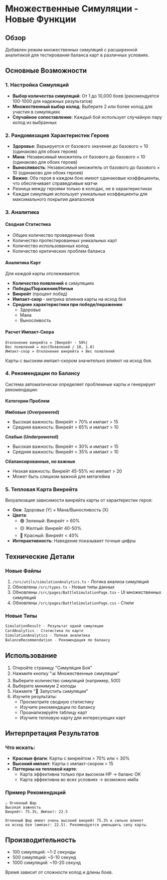 # Множественные Симуляции - Новые Функции

## Обзор

Добавлен режим множественных симуляций с расширенной аналитикой для тестирования баланса карт в различных условиях.

## Основные Возможности

### 1. Настройка Симуляций
- **Выбор количества симуляций**: От 1 до 10,000 боев (рекомендуется 100-1000 для надежных результатов)
- **Множественный выбор колод**: Выберите 2 или более колод для участия в симуляциях
- **Случайное сопоставление**: Каждый бой использует случайную пару колод из выбранных

### 2. Рандомизация Характеристик Героев
- **Здоровье**: Варьируется от базового значения до базового × 10 (одинаково для обоих героев)
- **Мана**: Независимый множитель от базового до базового × 10 (одинаково для обоих героев)
- **Выносливость**: Независимый множитель от базового до базового × 10 (одинаково для обоих героев)
- **Важно**: Оба героя в каждом бою имеют одинаковые коэффициенты, что обеспечивает справедливые матчи
- Разница между героями только в колодах, не в характеристиках
- Каждая симуляция использует уникальные коэффициенты для максимального покрытия диапазонов

### 3. Аналитика

#### Сводная Статистика
- Общее количество проведенных боев
- Количество протестированных уникальных карт
- Количество использованных колод
- Количество критических проблем баланса

#### Аналитика Карт
Для каждой карты отслеживается:
- **Количество появлений** в симуляциях
- **Победы/Поражения/Ничьи**
- **Винрейт** (процент побед)
- **Импакт-скор** - метрика влияния карты на исход боя
- **Средние характеристики при победе/поражении**:
  - Здоровье
  - Мана
  - Выносливость

#### Расчет Импакт-Скора
```
Отклонение винрейта = |Винрейт - 50%|
Вес появлений = min(Появлений / 10, 1.0)
Импакт-скор = Отклонение винрейта × Вес появлений
```

Карты с высоким импакт-скором значительно влияют на исход боя.

### 4. Рекомендации по Балансу

Система автоматически определяет проблемные карты и генерирует рекомендации:

#### Категории Проблем

**Имбовые (Overpowered)**
- Высокая важность: Винрейт > 70% и импакт > 15
- Средняя важность: Винрейт > 65% и импакт > 10

**Слабые (Underpowered)**
- Высокая важность: Винрейт < 30% и импакт > 15
- Средняя важность: Винрейт < 35% и импакт > 10

**Сбалансированные, но важные**
- Низкая важность: Винрейт 45-55% но импакт > 20
- Может быть слишком важной для метагейма

### 5. Тепловая Карта Винрейта

Визуализация зависимости винрейта карты от характеристик героя:
- **Оси**: Здоровье (Y) × Мана/Выносливость (X)
- **Цвета**:
  - 🟢 Зеленый: Винрейт > 60%
  - 🟡 Желтый: Винрейт 40-50%
  - 🔴 Красный: Винрейт < 40%
- **Интерактивность**: Наведение показывает точные цифры

## Технические Детали

### Новые Файлы
1. `/src/utils/simulationAnalytics.ts` - Логика анализа симуляций
2. Обновлены `/src/types.ts` - Новые типы данных
3. Обновлены `/src/pages/BattleSimulationPage.tsx` - UI множественных симуляций
4. Обновлены `/src/pages/BattleSimulationPage.css` - Стили

### Новые Типы
```typescript
SimulationResult - Результат одной симуляции
CardAnalytics - Статистика по карте
SimulationAnalytics - Полная аналитика
BalanceRecommendation - Рекомендация по балансу
```

## Использование

1. Откройте страницу "Симуляция Боя"
2. Нажмите кнопку "📊 Множественные симуляции"
3. Выберите количество симуляций (например, 500)
4. Выберите минимум 2 колоды
5. Нажмите "🚀 Запустить симуляции"
6. Изучите результаты:
   - Просмотрите сводную статистику
   - Изучите рекомендации по балансу
   - Проанализируйте таблицу карт
   - Изучите тепловую карту для интересующих карт

## Интерпретация Результатов

### Что искать:
- **Красные флаги**: Карты с винрейтом > 70% или < 30%
- **Высокий импакт**: Карты с импакт-скором > 15
- **Паттерны на тепловой карте**: 
  - Карта эффективна только при высоком HP → баланс OK
  - Карта эффективна во всех условиях → возможно имба

### Пример Рекомендаций
```
⚠️ Огненный Шар
Высокая важность
Винрейт: 75.3%, Импакт: 22.5

Огненный Шар имеет очень высокий винрейт 75.3% и сильно влияет 
на исход боя (импакт: 22.5). Рекомендуется уменьшить силу карты.
```

## Производительность

- 100 симуляций: ~1-2 секунды
- 500 симуляций: ~5-10 секунд
- 1000 симуляций: ~10-20 секунд

Время зависит от сложности колод и длины боев.
